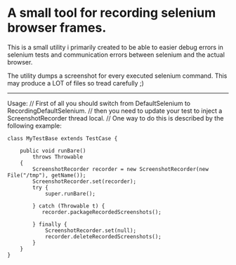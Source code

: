 A small tool for recording selenium browser frames.
==============================================================================
This is a small utility i primarily created to be able to easier debug errors
in selenium tests and communication errors between selenium and the actual 
browser.

The utility dumps a screenshot for every executed selenium command. This may
produce a LOT of files so tread carefully ;)

------------------------------------------------------------------------------
Usage:
    // First of all you should switch from DefaultSelenium to RecordingDefaultSelenium.
    // then you need to update your test to inject a ScreenshotRecorder thread local.
    // One way to do this is described by the following example:

    class MyTestBase extends TestCase {
    
        public void runBare()
            throws Throwable
        {
            ScreenshotRecorder recorder = new ScreenshotRecorder(new File("/tmp"), getName());
            ScreenshotRecorder.set(recorder);
            try {
                super.runBare();
                
            } catch (Throwable t) {
               recorder.packageRecordedScreenshots();
    
            } finally {
                ScreenshotRecorder.set(null);
                recorder.deleteRecordedScreenshots();
            }
        }
    }
